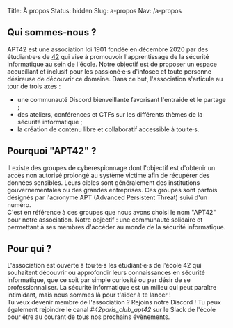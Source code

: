 Title: À propos
Status: hidden
Slug: a-propos
Nav: /a-propos

## Qui sommes-nous ?
APT42 est une association loi 1901 fondée en décembre 2020 par des étudiant·e·s de [42](https://www.42.fr/) qui vise à promouvoir l'apprentissage de la sécurité informatique au sein de l'école. Notre objectif est de proposer un espace accueillant et inclusif pour les passioné·e·s d'infosec et toute personne désireuse de découvrir ce domaine. Dans ce but, l'association s'articule au tour de trois axes :
<ul>
  <li>une communauté Discord bienveillante favorisant l'entraide et le partage ;</li>
  <li>des ateliers, conférences et CTFs sur les différents thèmes de la sécurité informatique ;</li>
  <li>la création de contenu libre et collaboratif accessible à tou·te·s.</li>
</ul>

## Pourquoi "APT42" ?
Il existe des groupes de cyberespionnage dont l'objectif est d'obtenir un accès non autorisé prolongé au système victime afin de récupérer des données sensibles. Leurs cibles sont généralement des institutions gouvernementales ou des grandes entreprises. Ces groupes sont parfois désignés par l'acronyme APT (Advanced Persistent Threat) suivi d'un numéro.   
C'est en référence à ces groupes que nous avons choisi le nom "APT42" pour notre association. Notre objectif : une communauté solidaire et permettant à ses membres d'accéder au monde de la sécurité informatique.

## Pour qui ?
L'association est ouverte à tou·te·s les étudiant·e·s de l'école 42 qui souhaitent découvrir ou approfondir leurs connaissances en sécurité informatique, que ce soit par simple curiosité ou par désir de se professionnaliser. La sécurité informatique est un milieu qui peut paraître intimidant, mais nous sommes là pour t'aider à te lancer !  
Tu veux devenir membre de l'association ? Rejoins notre Discord ! Tu peux également rejoindre le canal *#42paris_club_apt42* sur le Slack de l'école pour être au courant de tous nos prochains évènements.
